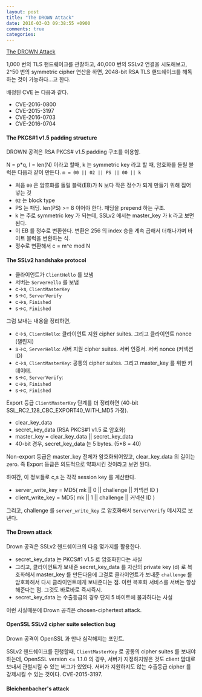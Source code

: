 ```yaml
---
layout: post
title: "The DROWN Attack"
date: 2016-03-03 09:38:55 +0900
comments: true
categories: 
---
```


[The DROWN Attack](https://drownattack.com)

1,000 번의 TLS 핸드쉐이크를 관찰하고, 40,000 번의 SSLv2 연결을 시도해보고, 2^50 번의 symmetric cipher 연산을 하면, 2048-bit RSA TLS 핸드쉐이크를 해독하는 것이 가능하다...고 한다.

배정된 CVE 는 다음과 같다.

* CVE-2016-0800
* CVE-2015-3197 
* CVE-2016-0703
* CVE-2016-0704

#### The PKCS#1 v1.5 padding structure

DROWN 공격은 RSA PKCS# v1.5 padding 구조를 이용함.

N = p*q, l = len(N) 이라고 할때, k 는 symmetric key 라고 할 때, 암호화를 돌릴 블럭은 다음과 같이 만든다. `m = 00 || 02 || PS || 00 || k`

* 처음 `00` 은 암호화를 돌릴 블럭(EB)가 N 보다 작은 정수가 되게 만들기 위해 집어 넣는 것
* `02` 는 block type
* PS 는 패딩. len(PS) >= 8 이어야 한다. 패딩을 prepend 하는 구조.
* k 는 주로 symmetric key 가 되는데, SSLv2 에서는 master_key 가 k 라고 보면 된다.
* 이 EB 를 정수로 변환한다. 변환은 256 의 index 승을 계속 곱해서 더해나가며 바이트 블럭을 변환하는 식.
* 정수로 변환해서 c = m^e mod N 

#### The SSLv2 handshake protocol

* 클라이언트가 `ClientHello` 를 보냄
* 서버는 `ServerHello` 를 보냄
* c->s, `ClientMasterKey`
* s->c, `ServerVerify`
* c->s, `Finished`
* s->c, `Finished`

그럼 보내는 내용을 정리하면,


* c->s, `ClientHello`: 클라이언트 지원 cipher suites. 그리고 클라이언트 nonce (챌린지)
* s->c, `ServerHello`: 서버 지원 cipher suites. 서버 인증서. 서버 nonce (커넥션 ID)
* c->s, `ClientMasterKey`: 공통의 cipher suites. 그리고 master_key 를 위한 키 데이터.
* s->c, `ServerVerify`: 
* c->s, `Finished`
* s->c, `Finished`

Export 등급 `ClientMasterKey` 단계를 더 정리하면 (40-bit SSL_RC2_128_CBC_EXPORT40_WITH_MD5 가정).

* clear_key_data
* secret_key_data (RSA PKCS#1 v1.5 로 암호화)
* master_key = clear_key_data || secret_key_data
* 40-bit 경우, secret_key_data 는 5 bytes. (5*8 = 40)

Non-export 등급은 master_key 전체가 암호화되어있고, clear_key_data 의 길이는 zero. 즉 Export 등급은 의도적으로 약화시킨 것이라고 보면 된다.

하여간, 이 정보들로 c,s 는 각각 session key 를 계산한다.

* server_write_key = MD5( mk || 0 || challenge || 커넥션 ID )
* client_write_key = MD5( mk || 1 || challenge || 커넥션 ID )

그리고, challenge 를 `server_write_key` 로 암호화해서 `ServerVerify` 메시지로 보낸다.

#### The Drown attack

Drown 공격은 SSLv2 핸드쉐이크의 다음 몇가지를 활용한다.

* secret_key_data 는 PKCS#1 v1.5 로 암호화한다는 사실
* 그리고, 클라이언트가 보내준 secret_key_data 를 자신의 private key (d) 로 복호화해서 master_key 를 만든다음에 그걸로 클라이언트가 보내준 `challenge` 를 암호화해서 다시 클라이언트에게 보내준다는 점. 이런 복호화 서비스를 서버는 항상 해준다는 점. 그것도 바로바로 즉시즉시. 
* secret_key_data 는 수출등급의 경우 단지 5 바이트에 불과하다는 사실

이런 사실때문에 Drown 공격은 chosen-ciphertext attack.

#### OpenSSL SSLv2 cipher suite selection bug

Drown 공격이 OpenSSL 과 만나 심각해지는 포인트.

SSLv2 핸드쉐이크를 진행할때, `ClientMasterKey` 로 공통의 cipher suites 를 보내야하는데,
OpenSSL version <= 1.1.0 의 경우, 서버가 지정하지않은 것도 client 맘대로 보내서 관철시킬 수 있는 버그가 있었다. 서버가 지원하지도 않는 수출등급 cipher 를 강제시킬 수 있는 것이다. CVE-2015-3197.

#### Bleichenbacher's attack

